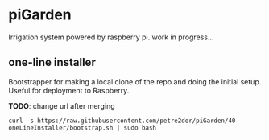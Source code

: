 # piGarden
Irrigation system powered by raspberry pi. work in progress...

## one-line installer
Bootstrapper for making a local clone of the repo and doing the initial setup. Useful for deployment to Raspberry.

**TODO**: change url after merging

```
curl -s https://raw.githubusercontent.com/petre2dor/piGarden/40-oneLineInstaller/bootstrap.sh | sudo bash
```
